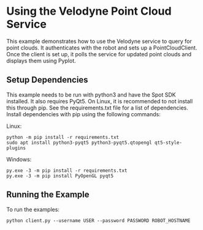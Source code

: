 <!--
Copyright (c) 2021 Boston Dynamics, Inc.  All rights reserved.

Downloading, reproducing, distributing or otherwise using the SDK Software
is subject to the terms and conditions of the Boston Dynamics Software
Development Kit License (20191101-BDSDK-SL).
-->

# Using the Velodyne Point Cloud Service

This example demonstrates how to use the Velodyne service to query for point clouds. It authenticates with the robot and sets up a PointCloudClient. Once the client is set up, it polls the service for updated point clouds and displays them using Pyplot.

## Setup Dependencies
This example needs to be run with python3 and have the Spot SDK installed. It also requires PyQt5. On Linux, it is recommended to not install this through pip. See the requirements.txt file for a list of dependencies. Install dependencies with pip using the following commands:

Linux:
```
python -m pip install -r requirements.txt
sudo apt install python3-pyqt5 python3-pyqt5.qtopengl qt5-style-plugins
```

Windows:
```
py.exe -3 -m pip install -r requirements.txt
py.exe -3 -m pip install PyOpenGL pyqt5
```


## Running the Example
To run the examples:
```
python client.py --username USER --password PASSWORD ROBOT_HOSTNAME
```
